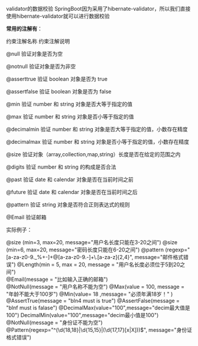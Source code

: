 validator的数据校验
SpringBoot因为采用了hibernate-validator，所以我们直接使用hibernate-validator就可以进行数据校验

**常用的注解有**：

约束注解名称      约束注解说明

@null           验证对象是否为空

@notnull     验证对象是否为非空

@asserttrue       验证 boolean 对象是否为 true

@assertfalse      验证 boolean 对象是否为 false

@min           验证 number 和 string 对象是否大等于指定的值

@max           验证 number 和 string 对象是否小等于指定的值

@decimalmin    验证 number 和 string 对象是否大等于指定的值，小数存在精度

@decimalmax    验证 number 和 string 对象是否小等于指定的值，小数存在精度

@size           验证对象（array,collection,map,string）长度是否在给定的范围之内

@digits       验证 number 和 string 的构成是否合法

@past           验证 date 和 calendar 对象是否在当前时间之前

@future       验证 date 和 calendar 对象是否在当前时间之后

@pattern     验证 string 对象是否符合正则表达式的规则

@Email     验证邮箱



实际例子：

@size (min=3, max=20, message="用户名长度只能在3-20之间")
@size (min=6, max=20, message="密码长度只能在6-20之间")
@pattern (regexp="[a-za-z0-9._%+-]+@[a-za-z0-9.-]+\\.[a-za-z]{2,4}", message="邮件格式错误")
@Length(min = 5, max = 20, message = "用户名长度必须位于5到20之间")  
@Email(message = "比如输入正确的邮箱")  
@NotNull(message = "用户名称不能为空") 
@Max(value = 100, message = "年龄不能大于100岁") 
@Min(value= 18 ,message= "必须年满18岁！" )  
@AssertTrue(message = "bln4 must is true") 
@AssertFalse(message = "blnf must is falase")
@DecimalMax(value="100",message="decim最大值是100")
DecimalMin(value="100",message="decim最小值是100")
@NotNull(message = "身份证不能为空") 
@Pattern(regexp="^(\\d{18,18}|\\d{15,15}|(\\d{17,17}[x|X]))$", message="身份证格式错误")



